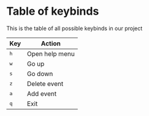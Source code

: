 # Table of keybinds

This is the table of all possible keybinds in our project

| Key          | Action         |
| ------------ | -------------- |
| <kbd>h</kbd> | Open help menu |
| <kbd>w</kbd> | Go up          |
| <kbd>s</kbd> | Go down        |
| <kbd>z</kbd> | Delete event   |
| <kbd>a</kbd> | Add event      |
| <kbd>q</kbd> | Exit           |
